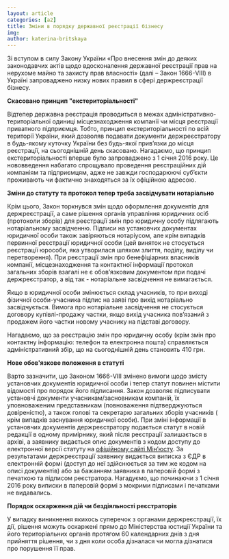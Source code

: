 ```yaml
---
layout: article
categories: [a2]
title: Зміни в порядку державної реєстрації бізнесу
img: 
author: katerina-britskaya
---
```


Зі вступом в силу Закону України «Про внесення змін до деяких законодавчих актів щодо вдосконалення державної реєстрації прав 
на нерухоме майно та захисту прав власності» (далі – Закон 1666-VIII) в Україні запроваджено низку нових правил в сфері держреєстрації
бізнесу. 

**Скасовано принцип "екстериторіальності"**

Відтепер державна реєстрація проводиться в межах адміністративно-територіальної одиниці  місцезнаходження компанії чи місця реєстрації 
приватного підприємця. Тобто, принцип екстериторіальності по всій території України, який дозволяв подавати документи держреєстратору 
в будь-якому куточку України без будь-якої прив’язки до місця реєстрації, на сьогоднішній день скасовано. Нагадаємо, що принцип 
екстериторіальності вперше було запроваджено з 1 січня 2016 року. Це нововведення набагато спрощувало проведення реєстраційних дій 
компаніям та підприємцям, адже не завжди господарюючі суб’єкти проживають чи фактично знаходяться за їх офіційною адресою.

**Зміни до статуту та протокол тепер треба засвідчувати нотаріально**

Крім цього, Закон торкнувся змін щодо оформлення документів для держреєстрації, а саме рішення органів управління юридичних осіб 
(протоколи зборів) для реєстрації змін про юридичну особу  підлягають нотаріальному засвідченню. Підписи на установчих документах 
юридичної особи також завіряються нотаріусом, але крім випадків первинної реєстрації юридичної особи (цей виняток не стосується реєстрації 
юрособи, яка утворилася шляхом злиття, поділу, виділу чи перетворення). При реєстрації змін про бенефіціарних власників компанії, 
місцезнаходження та контактної інформації протокол загальних зборів взагалі не є обов’язковим документом при подачі держреєстратор, 
а від так  - нотаріальне засвідчення не вимагається. 

Якщо в юридичної особи змінюється склад учасників, то при виході фізичної особи-учасника  підпис на заяві про вихід нотаріально 
засвідчується. Вимога про нотаріальне засвідчення не стосується договору купівлі-продажу частки, якщо вихід учасника пов’язаний з 
продажем його частки новому учаснику на підставі договору.

Нагадаємо, що за реєстрацію змін про юридичну особу (крім змін про контактну інформацію: телефон та електронна пошта) справляється 
адміністративний збір, що на сьогоднішній день становить 410 грн. 

**Нове обов'язкове положення в статуті**

Варто зазначити, що Законом 1666-VIII змінено вимоги щодо змісту установчих документів юридичної особи і тепер статут повинен містити 
відомості про порядок його підписання. Закон дозволяє підписувати установчі документи учасникам/засновникам компаній, їх уповноваженим 
представникам (повноваження підтверджуються довіреністю), а також голові та секретарю загальних зборів учасників ( крім випадків 
заснування юридичної особи). При зміні інформації в установчих документів держреєстратору подається статут в новій редакції в одному 
примірнику, який після реєстрації залишається в архіві, а заявнику видається опис документів з кодом доступу до електронної версії 
статуту на [офіційному сайті Мін’юсту](https://usr.minjust.gov.ua/ua/freesearch). За результатами держреєстрації заявнику видається 
виписка з ЄДР в електронній формі (доступ до неї здійснюється за тим же кодом на описі документів) або за бажанням заявника в паперовій 
формі з печаткою та підписом реєстратора. Нагадуємо, що починаючи з 1 січня 2016 року виписки в паперовій формі з мокрими підписами і 
печатками не видавались. 

**Порядок оскарження дій чи бездіяльності реєстраторів**

У випадку виникнення якихось суперечок з органами держреєстрації, їх дії, рішення можуть оскаржені прямо до Міністерства юстиції України
та його територіальних органів протягом 60 календарних днів з дня прийняття рішення, чи з дня  коли особа дізналася чи могла дізнатися 
про порушення її прав.
